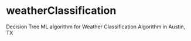 # weatherClassification
Decision Tree ML algorithm for Weather Classification Algorithm in Austin, TX
